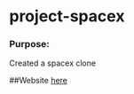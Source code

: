 # project-spacex

### Purpose:
Created a spacex clone

##Website [here](https://tsurya-brs.github.io/project-spacex/)
